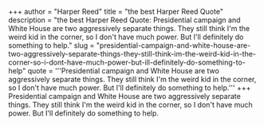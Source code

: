 +++
author = "Harper Reed"
title = "the best Harper Reed Quote"
description = "the best Harper Reed Quote: Presidential campaign and White House are two aggressively separate things. They still think I'm the weird kid in the corner, so I don't have much power. But I'll definitely do something to help."
slug = "presidential-campaign-and-white-house-are-two-aggressively-separate-things-they-still-think-im-the-weird-kid-in-the-corner-so-i-dont-have-much-power-but-ill-definitely-do-something-to-help"
quote = '''Presidential campaign and White House are two aggressively separate things. They still think I'm the weird kid in the corner, so I don't have much power. But I'll definitely do something to help.'''
+++
Presidential campaign and White House are two aggressively separate things. They still think I'm the weird kid in the corner, so I don't have much power. But I'll definitely do something to help.
